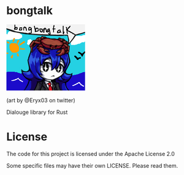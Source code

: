 # bongtalk
![bongbong with a bong bong crab](assets/bongcrab.png)

(art by @Eryx03 on twitter)

Dialouge library for Rust

# License
The code for this project is licensed under the Apache License 2.0

Some specific files may have their own LICENSE. Please read them. 